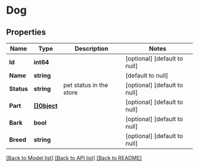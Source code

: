 # Dog

## Properties
Name | Type | Description | Notes
------------ | ------------- | ------------- | -------------
**Id** | **int64** |  | [optional] [default to null]
**Name** | **string** |  | [default to null]
**Status** | **string** | pet status in the store | [optional] [default to null]
**Part** | [**[]Object**](.md) |  | [optional] [default to null]
**Bark** | **bool** |  | [optional] [default to null]
**Breed** | **string** |  | [optional] [default to null]

[[Back to Model list]](../README.md#documentation-for-models) [[Back to API list]](../README.md#documentation-for-api-endpoints) [[Back to README]](../README.md)

